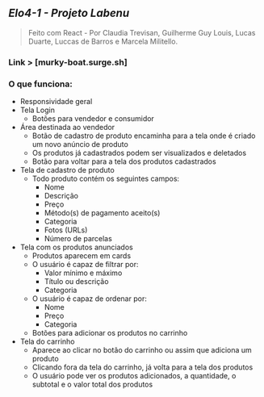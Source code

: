 ## *Elo4-1 - Projeto Labenu*
> Feito com React - Por Claudia Trevisan, Guilherme Guy Louis, Lucas Duarte, Luccas de Barros e Marcela Militello.
### Link > [murky-boat.surge.sh]
### O que funciona: 
- Responsividade geral 
- Tela Login
    - Botões para vendedor e consumidor
- Área destinada ao vendedor 
    - Botão de cadastro de produto encaminha para a tela onde é criado um novo anúncio de produto
    - Os produtos já cadastrados podem ser visualizados e deletados
    - Botão para voltar para a tela dos produtos cadastrados
- Tela de cadastro de produto
    - Todo produto contém os seguintes campos:
      - Nome
      - Descrição
      - Preço
      - Método(s) de pagamento aceito(s)
      - Categoria
      - Fotos (URLs)
      - Número de parcelas
- Tela com os produtos anunciados
    - Produtos aparecem em cards
    - O usuário é capaz de filtrar por:
      - Valor mínimo e máximo
      - Título ou descrição
      - Categoria
  - O usuário é capaz de ordenar por:
      - Nome
      - Preço
      - Categoria
  - Botões para adicionar os produtos no carrinho
- Tela do carrinho
  - Aparece ao clicar no botão do carrinho ou assim que adiciona um produto
  - Clicando fora da tela do carrinho, já volta para a tela dos produtos
  - O usuário pode ver os produtos adicionados, a quantidade, o subtotal e o valor total dos produtos


